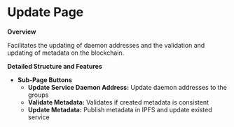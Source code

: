 # Update Page

**Overview**

Facilitates the updating of daemon addresses and the validation and updating of metadata on the blockchain.

**Detailed Structure and Features**

* **Sub-Page Buttons**
  * **Update Service Daemon Address:** Update daemon addresses to the groups
  * **Validate Metadata:** Validates if created metadata is consistent
  * **Update Metadata:** Publish metadata in IPFS and update existed service
